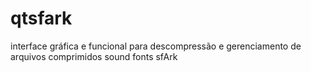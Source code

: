 qtsfark
=======

interface gráfica e funcional para descompressão e gerenciamento de arquivos comprimidos sound fonts sfArk
